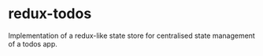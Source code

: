 # redux-todos
Implementation of a redux-like state store for centralised state management of a todos app.

